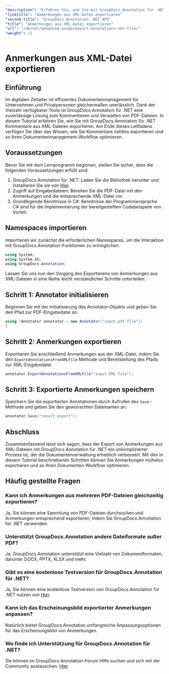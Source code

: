 ```yaml
---
"description": "Erfahren Sie, wie Sie mit GroupDocs.Annotation für .NET Anmerkungen aus XML-Dateien exportieren und so Ihren Dokumentenverwaltungs-Workflow effizient vereinfachen."
"linktitle": "Anmerkungen aus XML-Datei exportieren"
"second_title": "GroupDocs.Annotation .NET API"
"title": "Anmerkungen aus XML-Datei exportieren"
"url": "/de/net/advanced-usage/export-annotations-xml-file/"
"weight": 11
---
```


# Anmerkungen aus XML-Datei exportieren

## Einführung
Im digitalen Zeitalter ist effizientes Dokumentenmanagement für Unternehmen und Privatpersonen gleichermaßen unerlässlich. Dank der Vielzahl verfügbarer Tools ist GroupDocs.Annotation für .NET eine zuverlässige Lösung zum Kommentieren und Verwalten von PDF-Dateien. In diesem Tutorial erfahren Sie, wie Sie mit GroupDocs.Annotation für .NET Kommentare aus XML-Dateien exportieren. Am Ende dieses Leitfadens verfügen Sie über das Wissen, wie Sie Kommentare nahtlos exportieren und so Ihren Dokumentenmanagement-Workflow optimieren.
## Voraussetzungen
Bevor Sie mit dem Lernprogramm beginnen, stellen Sie sicher, dass die folgenden Voraussetzungen erfüllt sind:
1. GroupDocs.Annotation für .NET: Laden Sie die Bibliothek herunter und installieren Sie sie von [Hier](https://releases.groupdocs.com/annotation/net/).
2. Zugriff auf Eingabedateien: Bereiten Sie die PDF-Datei mit den Anmerkungen und die entsprechende XML-Datei vor.
3. Grundlegende Kenntnisse in C#: Kenntnisse der Programmiersprache C# sind für die Implementierung der bereitgestellten Codebeispiele von Vorteil.

## Namespaces importieren
Importieren wir zunächst die erforderlichen Namespaces, um die Interaktion mit GroupDocs.Annotation-Funktionen zu ermöglichen.
```csharp
using System;
using System.IO;
using GroupDocs.Annotation;
```

Lassen Sie uns nun den Vorgang des Exportierens von Anmerkungen aus XML-Dateien in eine Reihe leicht verständlicher Schritte unterteilen:
## Schritt 1: Annotator initialisieren
Beginnen Sie mit der Initialisierung des Annotator-Objekts und geben Sie den Pfad zur PDF-Eingabedatei an.
```csharp
using (Annotator annotator = new Annotator("input.pdf-file"))
{
```
## Schritt 2: Anmerkungen exportieren
Exportieren Sie anschließend Anmerkungen aus der XML-Datei, indem Sie den `ExportAnnotationsFromXMLFile` Methode und Bereitstellung des Pfads zur XML-Eingabedatei.
```csharp
annotator.ExportAnnotationsFromXMLFile("input.XML-file");
```
## Schritt 3: Exportierte Anmerkungen speichern
Speichern Sie die exportierten Annotationen durch Aufrufen des `Save` -Methode und geben Sie den gewünschten Dateinamen an.
```csharp
annotator.Save("result_export");
```

## Abschluss
Zusammenfassend lässt sich sagen, dass der Export von Anmerkungen aus XML-Dateien mit GroupDocs.Annotation für .NET ein unkomplizierter Prozess ist, der die Dokumentenverwaltung erheblich verbessert. Mit den in diesem Tutorial beschriebenen Schritten können Sie Anmerkungen mühelos exportieren und so Ihren Dokumenten-Workflow optimieren.
## Häufig gestellte Fragen
### Kann ich Anmerkungen aus mehreren PDF-Dateien gleichzeitig exportieren?
Ja, Sie können eine Sammlung von PDF-Dateien durchsuchen und Anmerkungen entsprechend exportieren, indem Sie GroupDocs.Annotation für .NET verwenden.
### Unterstützt GroupDocs.Annotation andere Dateiformate außer PDF?
Ja, GroupDocs.Annotation unterstützt eine Vielzahl von Dokumentformaten, darunter DOCX, PPTX, XLSX und mehr.
### Gibt es eine kostenlose Testversion für GroupDocs.Annotation für .NET?
Ja, Sie können eine kostenlose Testversion von GroupDocs.Annotation für .NET nutzen von [Hier](https://releases.groupdocs.com/).
### Kann ich das Erscheinungsbild exportierter Anmerkungen anpassen?
Natürlich bietet GroupDocs.Annotation umfangreiche Anpassungsoptionen für das Erscheinungsbild von Anmerkungen.
### Wo finde ich Unterstützung für GroupDocs.Annotation für .NET?
Sie können im GroupDocs.Annotation-Forum Hilfe suchen und sich mit der Community austauschen. [Hier](https://forum.groupdocs.com/c/annotation/10).